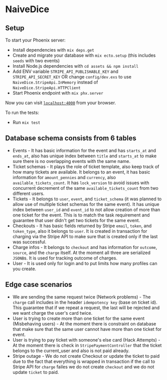 # NaiveDice

## Setup
To start your Phoenix server:

  * Install dependencies with `mix deps.get`
  * Create and migrate your database with `mix ecto.setup` (this includes `seeds` with two events)
  * Install Node.js dependencies with `cd assets && npm install`
  * Add ENV variable `STRIPE_API_PUBLISHABLE_KEY` and `STRIPE_API_SECRET_KEY` OR change `config/dev.exs` to use `NaiveDice.StripeApi.InMemory`
    instead of `NaiveDice.StripeApi.HTTPClient`
  * Start Phoenix endpoint with `mix phx.server`

Now you can visit [`localhost:4000`](http://localhost:4000) from your browser.

To run the tests:

  * Run `mix test`


## Database schema consists from 6 tables

  * Events - It has basic information for the event and has `starts_at` and `ends_at`,
      also has unique index between `title` and `starts_at` to make sure there is no overlapping events with the same name.
  * Ticket schemas - It plays the role of ticket template, also keep track of how many tickets are available.
      It belongs to an event, it has basic information for `amount_pennies` and `currency`, also `available_tickets_count`.
      It has `lock_version` to avoid issues with concurrent decrement of the same `available_tickets_count` from two different users.
  * Tickets - It belongs to `user`, `event`, and `ticket_schema` (it was planned to allow use of multiple ticket schemas for the same event).
      It has unique index between `user_id` and `event_id` to not allow creation of more than one ticket for the event. This
      is to match the task requirement and guarantee that user didn't get two tickets for the same event.
  * Checkouts - It has basic fields returned by Stripe `email`, `token`, and `token_type`, also it belongs to `user`.
      It is created in transaction for charging via the Stripe API to make sure that is created only if the last was successful.
  * Charge infos - It belongs to `checkout` and has information for `outcome`, `source`, and the `charge` itself.
      At the moment all three are serialized `JSONB`s. It is used for tracking outcome of charges.
  * User - It is used only for login and to put limits how many profiles can you create.

## Edge case scenarios

  * We are sending the same request twice (Network problems) - The `charge` call includes in the header `idempotency key` (base on ticket id).
      This guarantee that if we repeat a request, the last will be rejected and we want charge the user's card twice.
  * User is trying to create more than one ticket for the same event (Misbehaving users) - At the moment there is constraint
      on database that make sure that the same user cannot have more than one ticket for event.
  * User is trying to pay ticket with someone's else card (Hack Attempts) - At the moment there is check in `StripePaymentController`
      that the ticket belongs to the current_user and also is not paid already.
  * Stripe outage - We do not create Checkout or update the ticket to paid due to the fact that everything is wrapped in transaction
      if the call to Stripe API for `charge` failes we do not create `checkout` and we do not update `ticket` to paid.
      
